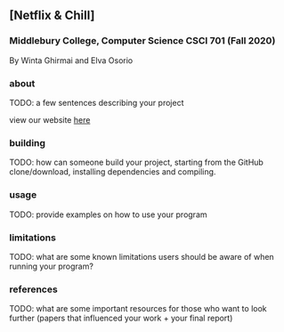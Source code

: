 ## [Netflix & Chill]
### Middlebury College, Computer Science CSCI 701 (Fall 2020)
By Winta Ghirmai and Elva Osorio
### about
TODO: a few sentences describing your project

view our website [here]()

### building
TODO: how can someone build your project, starting from the GitHub clone/download, installing dependencies and compiling.

### usage
TODO: provide examples on how to use your program

### limitations
TODO: what are some known limitations users should be aware of when running your program?

### references
TODO: what are some important resources for those who want to look further (papers that influenced your work + your final report)
